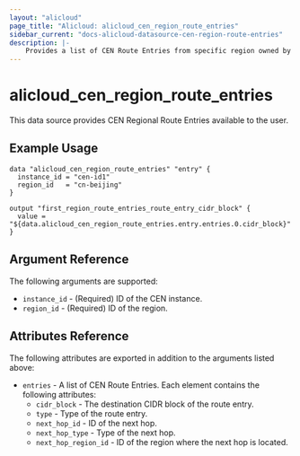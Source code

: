```yaml
---
layout: "alicloud"
page_title: "Alicloud: alicloud_cen_region_route_entries"
sidebar_current: "docs-alicloud-datasource-cen-region-route-entries"
description: |-
    Provides a list of CEN Route Entries from specific region owned by an Alibaba Cloud account.
---
```


# alicloud\_cen\_region\_route\_entries

This data source provides CEN Regional Route Entries available to the user.

## Example Usage

```
data "alicloud_cen_region_route_entries" "entry" {
  instance_id = "cen-id1"
  region_id   = "cn-beijing"
}

output "first_region_route_entries_route_entry_cidr_block" {
  value = "${data.alicloud_cen_region_route_entries.entry.entries.0.cidr_block}"
}
```

## Argument Reference

The following arguments are supported:

* `instance_id` - (Required) ID of the CEN instance.
* `region_id` - (Required) ID of the region.

## Attributes Reference

The following attributes are exported in addition to the arguments listed above:

* `entries` - A list of CEN Route Entries. Each element contains the following attributes:
  * `cidr_block` - The destination CIDR block of the route entry.
  * `type` - Type of the route entry.
  * `next_hop_id` - ID of the next hop.
  * `next_hop_type` - Type of the next hop.
  * `next_hop_region_id` - ID of the region where the next hop is located.

